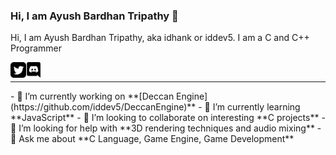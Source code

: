 ### Hi, I am Ayush Bardhan Tripathy 👋
Hi, I am Ayush Bardhan Tripathy, aka idhank or iddev5. I am a C and C++ Programmer

<a href="https://twitter.com/iddev5">
<img align="left" alt="Twitter" width="25px" height="25px" src="https://raw.githubusercontent.com/iddev5/iddev5/master/twitter.png" />
</a>

<a href="https://discord.gg/bNwnxwn">
<img align="left" alt="Discord" width="25px" height="25px" src="https://raw.githubusercontent.com/iddev5/iddev5/master/discord.png" />  
</a>
<br>
<hr>
- 🔭 I’m currently working on **[Deccan Engine](https://github.com/iddev5/DeccanEngine)**
- 🌱 I’m currently learning **JavaScript**
- 👯 I’m looking to collaborate on interesting **C projects**
- 🤔 I’m looking for help with **3D rendering techniques and audio mixing**
- 💬 Ask me about **C Language, Game Engine, Game Development**
